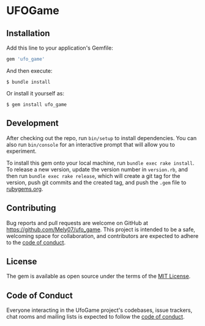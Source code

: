# UFOGame

## Installation

Add this line to your application's Gemfile:

```ruby
gem 'ufo_game'
```

And then execute:

    $ bundle install

Or install it yourself as:

    $ gem install ufo_game


## Development

After checking out the repo, run `bin/setup` to install dependencies. You can also run `bin/console` for an interactive prompt that will allow you to experiment.

To install this gem onto your local machine, run `bundle exec rake install`. To release a new version, update the version number in `version.rb`, and then run `bundle exec rake release`, which will create a git tag for the version, push git commits and the created tag, and push the `.gem` file to [rubygems.org](https://rubygems.org).

## Contributing

Bug reports and pull requests are welcome on GitHub at https://github.com/Mely07/ufo_game. This project is intended to be a safe, welcoming space for collaboration, and contributors are expected to adhere to the [code of conduct](https://github.com/[USERNAME]/ufo_game/blob/master/CODE_OF_CONDUCT.md).

## License

The gem is available as open source under the terms of the [MIT License](https://opensource.org/licenses/MIT).

## Code of Conduct

Everyone interacting in the UfoGame project's codebases, issue trackers, chat rooms and mailing lists is expected to follow the [code of conduct](https://github.com/[USERNAME]/ufo_game/blob/master/CODE_OF_CONDUCT.md).
